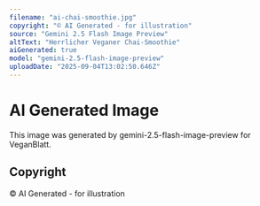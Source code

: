 ```yaml
---
filename: "ai-chai-smoothie.jpg"
copyright: "© AI Generated - for illustration"
source: "Gemini 2.5 Flash Image Preview"
altText: "Herrlicher Veganer Chai-Smoothie"
aiGenerated: true
model: "gemini-2.5-flash-image-preview"
uploadDate: "2025-09-04T13:02:50.646Z"
---
```


# AI Generated Image

This image was generated by gemini-2.5-flash-image-preview for VeganBlatt.

## Copyright
© AI Generated - for illustration
